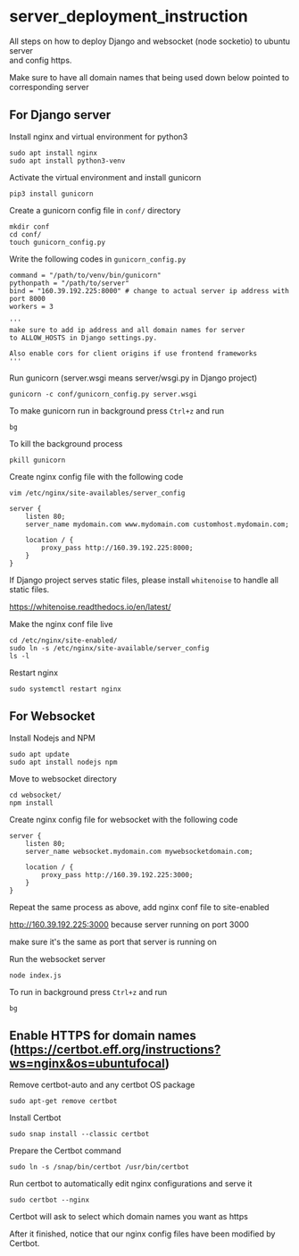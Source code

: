 # server_deployment_instruction
All steps on how to deploy Django and websocket (node socketio) to ubuntu server \
and config https.

Make sure to have all domain names that being used down below pointed to corresponding server

## For Django server

Install nginx and virtual environment for python3
```
sudo apt install nginx
sudo apt install python3-venv
```
Activate the virtual environment and install gunicorn
```
pip3 install gunicorn
```
Create a gunicorn config file in `conf/` directory
```
mkdir conf
cd conf/
touch gunicorn_config.py
```
Write the following codes in `gunicorn_config.py`
```python3
command = "/path/to/venv/bin/gunicorn"
pythonpath = "/path/to/server"
bind = "160.39.192.225:8000" # change to actual server ip address with port 8000
workers = 3

'''
make sure to add ip address and all domain names for server
to ALLOW_HOSTS in Django settings.py.

Also enable cors for client origins if use frontend frameworks
'''
```
Run gunicorn (server.wsgi means server/wsgi.py in Django project)
```
gunicorn -c conf/gunicorn_config.py server.wsgi
```
To make gunicorn run in background press `Ctrl+z` and run
```
bg
```
To kill the background process
```
pkill gunicorn
```

Create nginx config file with the following code
```
vim /etc/nginx/site-availables/server_config
```
```nginx
server {
    listen 80;
    server_name mydomain.com www.mydomain.com customhost.mydomain.com;

    location / {
        proxy_pass http://160.39.192.225:8000;
    }
}
```
If Django project serves static files, please install `whitenoise` to handle all static files.

https://whitenoise.readthedocs.io/en/latest/

Make the nginx conf file live
```
cd /etc/nginx/site-enabled/
sudo ln -s /etc/nginx/site-available/server_config
ls -l
```
Restart nginx
```
sudo systemctl restart nginx
```

## For Websocket

Install Nodejs and NPM
```
sudo apt update
sudo apt install nodejs npm
```
Move to websocket directory
```
cd websocket/
npm install
```
Create nginx config file for websocket with the following code
```nginx
server {
    listen 80;
    server_name websocket.mydomain.com mywebsocketdomain.com;

    location / {
        proxy_pass http://160.39.192.225:3000;
    }
}
```
Repeat the same process as above, add nginx conf file to site-enabled

http://160.39.192.225:3000 because server running on port 3000 

make sure it's the same as port that server is running on

Run the websocket server
```
node index.js
```
To run in background press `Ctrl+z` and run
```
bg
```

## Enable HTTPS for domain names (https://certbot.eff.org/instructions?ws=nginx&os=ubuntufocal)
Remove certbot-auto and any certbot OS package
```
sudo apt-get remove certbot
```
Install Certbot
```
sudo snap install --classic certbot
```
Prepare the Certbot command
```
sudo ln -s /snap/bin/certbot /usr/bin/certbot
```
Run certbot to automatically edit nginx configurations and serve it
```
sudo certbot --nginx
```
Certbot will ask to select which domain names you want as https

After it finished, notice that our nginx config files have been 
modified by Certbot.
